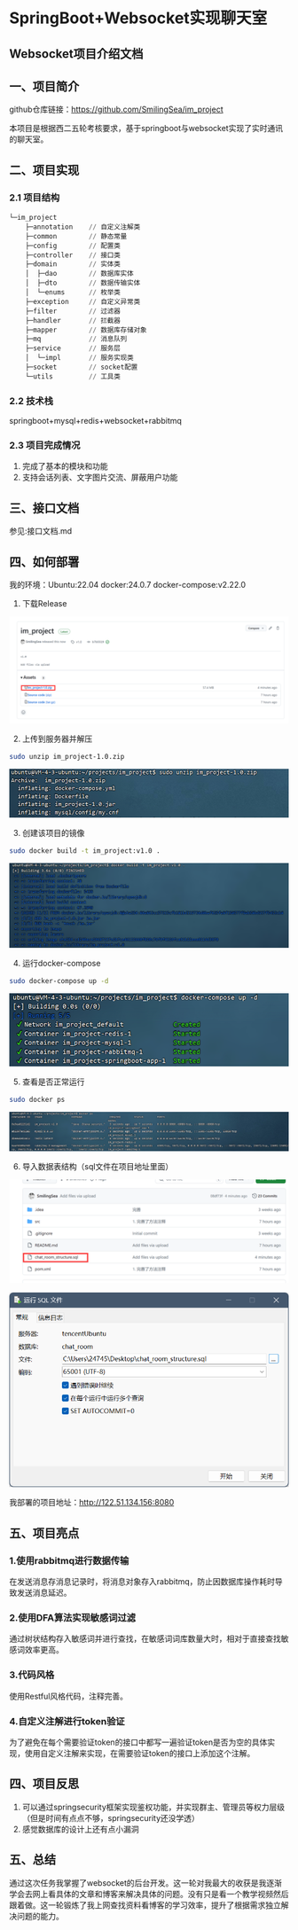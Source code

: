 # SpringBoot+Websocket实现聊天室

## Websocket项目介绍文档

## 一、项目简介

github仓库链接：https://github.com/SmilingSea/im_project

本项目是根据西二五轮考核要求，基于springboot与websocket实现了实时通讯的聊天室。

## 二、项目实现

### 2.1 项目结构

```SQL
└─im_project
    ├─annotation    // 自定义注解类
    ├─common        // 静态常量
    ├─config        // 配置类
    ├─controller    // 接口类
    ├─domain        // 实体类
    │  ├─dao        // 数据库实体
    │  ├─dto        // 数据传输实体
    │  └─enums      // 枚举类
    ├─exception     // 自定义异常类
    ├─filter        // 过滤器
    ├─handler       // 拦截器
    ├─mapper        // 数据库存储对象
    ├─mq            // 消息队列
    ├─service       // 服务层
    │  └─impl       // 服务实现类
    ├─socket        // socket配置
    └─utils         // 工具类
```

### 2.2 技术栈

springboot+mysql+redis+websocket+rabbitmq

### 2.3 项目完成情况

1. 完成了基本的模块和功能
2. 支持会话列表、文字图片交流、屏蔽用户功能

## 三、接口文档

参见:接口文档.md

## 四、如何部署

我的环境：Ubuntu:22.04 docker:24.0.7 docker-compose:v2.22.0

1. 下载Release

![1](https://github.com/SmilingSea/im_project/blob/master/assets/1.PNG)

2. 上传到服务器并解压

```Bash
sudo unzip im_project-1.0.zip
```

![](.\assets\2.PNG)

3. 创建该项目的镜像

```Bash
sudo docker build -t im_project:v1.0 .
```

![5f537eb3-7607-4acb-839b-10c53d1be938](.\assets\5f537eb3-7607-4acb-839b-10c53d1be938.png)

4. 运行docker-compose

```Bash
sudo docker-compose up -d
```

![63504c02-c455-493c-a719-33ae17a9f581](.\assets\63504c02-c455-493c-a719-33ae17a9f581.png)

5. 查看是否正常运行

```Bash
sudo docker ps
```

![0a735221-4540-4453-a4db-2572f5a80860](.\assets\0a735221-4540-4453-a4db-2572f5a80860.png)

6. 导入数据表结构（sql文件在项目地址里面）

![840ea886-818b-4ba9-aca0-f5a9122bd972](.\assets\840ea886-818b-4ba9-aca0-f5a9122bd972.png)

![](.\assets\656ca444-3444-4b8b-9776-b0efa2ad1a89.png)



我部署的项目地址：http://122.51.134.156:8080

## 五、项目亮点

### 1.使用rabbitmq进行数据传输

在发送消息存消息记录时，将消息对象存入rabbitmq，防止因数据库操作耗时导致发送消息延迟。

### 2.使用DFA算法实现敏感词过滤

通过树状结构存入敏感词并进行查找，在敏感词词库数量大时，相对于直接查找敏感词效率更高。

### 3.代码风格

使用Restful风格代码，注释完善。

### 4.自定义注解进行token验证

为了避免在每个需要验证token的接口中都写一遍验证token是否为空的具体实现，使用自定义注解来实现，在需要验证token的接口上添加这个注解。

## 四、项目反思

1. 可以通过springsecurity框架实现鉴权功能，并实现群主、管理员等权力层级（但是时间有点点不够，springsecurity还没学透）
2. 感觉数据库的设计上还有点小漏洞

## 五、总结

通过这次任务我掌握了websocket的后台开发。这一轮对我最大的收获是我逐渐学会去网上看具体的文章和博客来解决具体的问题。没有只是看一个教学视频然后跟着做。这一轮锻炼了我上网查找资料看博客的学习效率，提升了根据需求独立解决问题的能力。
